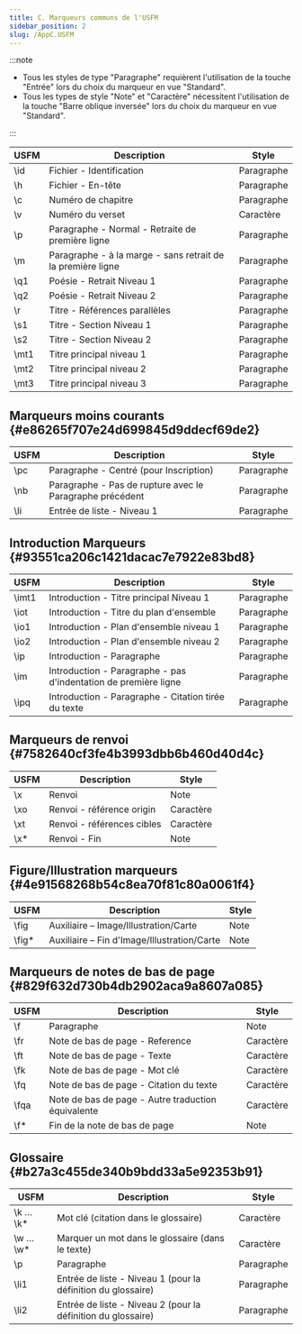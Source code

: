 ```yaml
---
title: C. Marqueurs communs de l'USFM
sidebar_position: 2
slug: /AppC.USFM
---
```


:::note

- Tous les styles de type "Paragraphe" requièrent l'utilisation de la touche "Entrée" lors du choix du marqueur en vue "Standard".
- Tous les types de style "Note" et "Caractère" nécessitent l'utilisation de la touche "Barre oblique inversée" lors du choix du marqueur en vue "Standard".

:::

| USFM | Description                                                 | Style      |
| ---- | ----------------------------------------------------------- | ---------- |
| \id  | Fichier - Identification                                    | Paragraphe |
| \h   | Fichier - En-tête                                           | Paragraphe |
| \c   | Numéro de chapitre                                          | Paragraphe |
| \v   | Numéro du verset                                            | Caractère  |
| \p   | Paragraphe - Normal - Retraite de première ligne            | Paragraphe |
| \m   | Paragraphe - à la marge - sans retrait de la première ligne | Paragraphe |
| \q1  | Poésie - Retrait Niveau 1                                   | Paragraphe |
| \q2  | Poésie - Retrait Niveau 2                                   | Paragraphe |
| \r   | Titre - Références parallèles                               | Paragraphe |
| \s1  | Titre - Section Niveau 1                                    | Paragraphe |
| \s2  | Titre - Section Niveau 2                                    | Paragraphe |
| \mt1 | Titre principal niveau 1                                    | Paragraphe |
| \mt2 | Titre principal niveau 2                                    | Paragraphe |
| \mt3 | Titre principal niveau 3                                    | Paragraphe |

## Marqueurs moins courants {#e86265f707e24d699845d9ddecf69de2}

| USFM | Description                                               | Style      |
| ---- | --------------------------------------------------------- | ---------- |
| \pc  | Paragraphe - Centré (pour Inscription) | Paragraphe |
| \nb  | Paragraphe - Pas de rupture avec le Paragraphe précédent  | Paragraphe |
| \li  | Entrée de liste - Niveau 1                                | Paragraphe |

## Introduction Marqueurs {#93551ca206c1421dacac7e7922e83bd8}

| USFM  | Description                                                     | Style      |
| ----- | --------------------------------------------------------------- | ---------- |
| \imt1 | Introduction - Titre principal Niveau 1                         | Paragraphe |
| \iot  | Introduction - Titre du plan d'ensemble                         | Paragraphe |
| \io1  | Introduction - Plan d'ensemble niveau 1                         | Paragraphe |
| \io2  | Introduction - Plan d'ensemble niveau 2                         | Paragraphe |
| \ip   | Introduction - Paragraphe                                       | Paragraphe |
| \im   | Introduction - Paragraphe - pas d'indentation de première ligne | Paragraphe |
| \ipq  | Introduction - Paragraphe - Citation tirée du texte             | Paragraphe |

## Marqueurs de renvoi {#7582640cf3fe4b3993dbb6b460d40d4c}

| USFM | Description                | Style     |
| ---- | -------------------------- | --------- |
| \x   | Renvoi                     | Note      |
| \xo  | Renvoi - référence origin  | Caractère |
| \xt  | Renvoi - références cibles | Caractère |
| \x\* | Renvoi - Fin               | Note      |

## Figure/Illustration marqueurs {#4e91568268b54c8ea70f81c80a0061f4}

| USFM   | Description                                 | Style |
| ------ | ------------------------------------------- | ----- |
| \fig   | Auxiliaire – Image/Illustration/Carte       | Note  |
| \fig\* | Auxiliaire – Fin d'Image/Illustration/Carte | Note  |

## Marqueurs de notes de bas de page {#829f632d730b4db2902aca9a8607a085}

| USFM | Description                                        | Style     |
| ---- | -------------------------------------------------- | --------- |
| \f   | Paragraphe                                         | Note      |
| \fr  | Note de bas de page - Reference                    | Caractère |
| \ft  | Note de bas de page - Texte                        | Caractère |
| \fk  | Note de bas de page - Mot clé                      | Caractère |
| \fq  | Note de bas de page - Citation du texte            | Caractère |
| \fqa | Note de bas de page - Autre traduction équivalente | Caractère |
| \f\* | Fin de la note de bas de page                      | Note      |

## Glossaire {#b27a3c455de340b9bdd33a5e92353b91}

| USFM      | Description                                                                     | Style      |
| --------- | ------------------------------------------------------------------------------- | ---------- |
| \k … \k\* | Mot clé (citation dans le glossaire)                         | Caractère  |
| \w … \w\* | Marquer un mot dans le glossaire (dans le texte)             | Caractère  |
| \p        | Paragraphe                                                                      | Paragraphe |
| \li1      | Entrée de liste - Niveau 1 (pour la définition du glossaire) | Paragraphe |
| \li2      | Entrée de liste - Niveau 2 (pour la définition du glossaire) | Paragraphe |

